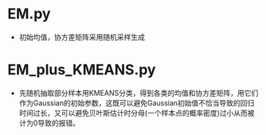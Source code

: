 # EM.py

* 初始均值，协方差矩阵采用随机采样生成



# EM_plus_KMEANS.py

* 先随机抽取部分样本用KMEANS分类，得到各类的均值和协方差矩阵，用它们作为Gaussian的初始参数，这既可以避免Gaussian初始值不恰当导致的回归时间过长，又可以避免贝叶斯估计时分母(一个样本点的概率密度)过小从而被计为0导致的报错。

